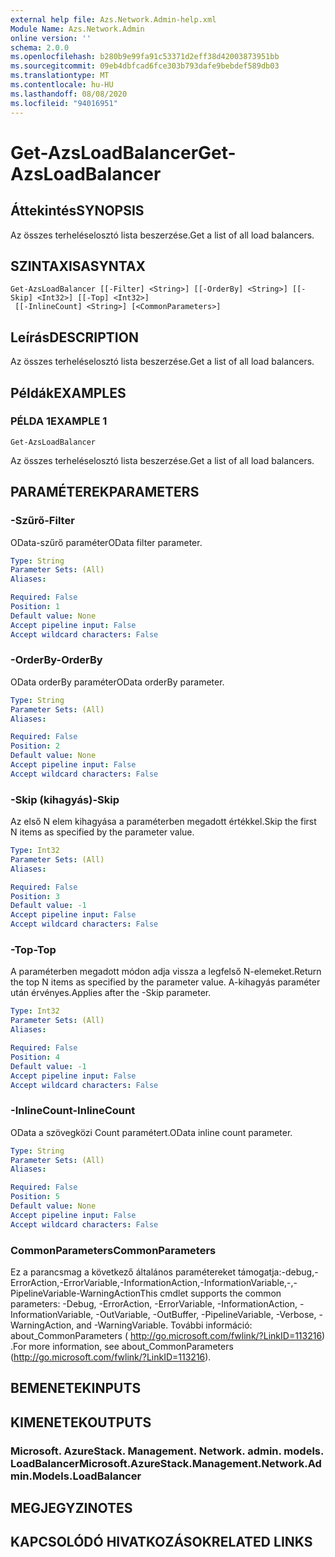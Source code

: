 ```yaml
---
external help file: Azs.Network.Admin-help.xml
Module Name: Azs.Network.Admin
online version: ''
schema: 2.0.0
ms.openlocfilehash: b280b9e99fa91c53371d2eff38d42003873951bb
ms.sourcegitcommit: 09eb4dbfcad6fce303b793dafe9bebdef589db03
ms.translationtype: MT
ms.contentlocale: hu-HU
ms.lasthandoff: 08/08/2020
ms.locfileid: "94016951"
---
```

# <span data-ttu-id="e279e-101">Get-AzsLoadBalancer</span><span class="sxs-lookup"><span data-stu-id="e279e-101">Get-AzsLoadBalancer</span></span>

## <span data-ttu-id="e279e-102">Áttekintés</span><span class="sxs-lookup"><span data-stu-id="e279e-102">SYNOPSIS</span></span>
<span data-ttu-id="e279e-103">Az összes terheléselosztó lista beszerzése.</span><span class="sxs-lookup"><span data-stu-id="e279e-103">Get a list of all load balancers.</span></span>

## <span data-ttu-id="e279e-104">SZINTAXISA</span><span class="sxs-lookup"><span data-stu-id="e279e-104">SYNTAX</span></span>

```
Get-AzsLoadBalancer [[-Filter] <String>] [[-OrderBy] <String>] [[-Skip] <Int32>] [[-Top] <Int32>]
 [[-InlineCount] <String>] [<CommonParameters>]
```

## <span data-ttu-id="e279e-105">Leírás</span><span class="sxs-lookup"><span data-stu-id="e279e-105">DESCRIPTION</span></span>
<span data-ttu-id="e279e-106">Az összes terheléselosztó lista beszerzése.</span><span class="sxs-lookup"><span data-stu-id="e279e-106">Get a list of all load balancers.</span></span>

## <span data-ttu-id="e279e-107">Példák</span><span class="sxs-lookup"><span data-stu-id="e279e-107">EXAMPLES</span></span>

### <span data-ttu-id="e279e-108">PÉLDA 1</span><span class="sxs-lookup"><span data-stu-id="e279e-108">EXAMPLE 1</span></span>
```
Get-AzsLoadBalancer
```

<span data-ttu-id="e279e-109">Az összes terheléselosztó lista beszerzése.</span><span class="sxs-lookup"><span data-stu-id="e279e-109">Get a list of all load balancers.</span></span>

## <span data-ttu-id="e279e-110">PARAMÉTEREK</span><span class="sxs-lookup"><span data-stu-id="e279e-110">PARAMETERS</span></span>

### <span data-ttu-id="e279e-111">-Szűrő</span><span class="sxs-lookup"><span data-stu-id="e279e-111">-Filter</span></span>
<span data-ttu-id="e279e-112">OData-szűrő paraméter</span><span class="sxs-lookup"><span data-stu-id="e279e-112">OData filter parameter.</span></span>

```yaml
Type: String
Parameter Sets: (All)
Aliases:

Required: False
Position: 1
Default value: None
Accept pipeline input: False
Accept wildcard characters: False
```

### <span data-ttu-id="e279e-113">-OrderBy</span><span class="sxs-lookup"><span data-stu-id="e279e-113">-OrderBy</span></span>
<span data-ttu-id="e279e-114">OData orderBy paraméter</span><span class="sxs-lookup"><span data-stu-id="e279e-114">OData orderBy parameter.</span></span>

```yaml
Type: String
Parameter Sets: (All)
Aliases:

Required: False
Position: 2
Default value: None
Accept pipeline input: False
Accept wildcard characters: False
```

### <span data-ttu-id="e279e-115">-Skip (kihagyás)</span><span class="sxs-lookup"><span data-stu-id="e279e-115">-Skip</span></span>
<span data-ttu-id="e279e-116">Az első N elem kihagyása a paraméterben megadott értékkel.</span><span class="sxs-lookup"><span data-stu-id="e279e-116">Skip the first N items as specified by the parameter value.</span></span>

```yaml
Type: Int32
Parameter Sets: (All)
Aliases:

Required: False
Position: 3
Default value: -1
Accept pipeline input: False
Accept wildcard characters: False
```

### <span data-ttu-id="e279e-117">-Top</span><span class="sxs-lookup"><span data-stu-id="e279e-117">-Top</span></span>
<span data-ttu-id="e279e-118">A paraméterben megadott módon adja vissza a legfelső N-elemeket.</span><span class="sxs-lookup"><span data-stu-id="e279e-118">Return the top N items as specified by the parameter value.</span></span>
<span data-ttu-id="e279e-119">A-kihagyás paraméter után érvényes.</span><span class="sxs-lookup"><span data-stu-id="e279e-119">Applies after the -Skip parameter.</span></span>

```yaml
Type: Int32
Parameter Sets: (All)
Aliases:

Required: False
Position: 4
Default value: -1
Accept pipeline input: False
Accept wildcard characters: False
```

### <span data-ttu-id="e279e-120">-InlineCount</span><span class="sxs-lookup"><span data-stu-id="e279e-120">-InlineCount</span></span>
<span data-ttu-id="e279e-121">OData a szövegközi Count paramétert.</span><span class="sxs-lookup"><span data-stu-id="e279e-121">OData inline count parameter.</span></span>

```yaml
Type: String
Parameter Sets: (All)
Aliases:

Required: False
Position: 5
Default value: None
Accept pipeline input: False
Accept wildcard characters: False
```

### <span data-ttu-id="e279e-122">CommonParameters</span><span class="sxs-lookup"><span data-stu-id="e279e-122">CommonParameters</span></span>
<span data-ttu-id="e279e-123">Ez a parancsmag a következő általános paramétereket támogatja:-debug,-ErrorAction,-ErrorVariable,-InformationAction,-InformationVariable,-,-PipelineVariable-WarningAction</span><span class="sxs-lookup"><span data-stu-id="e279e-123">This cmdlet supports the common parameters: -Debug, -ErrorAction, -ErrorVariable, -InformationAction, -InformationVariable, -OutVariable, -OutBuffer, -PipelineVariable, -Verbose, -WarningAction, and -WarningVariable.</span></span> <span data-ttu-id="e279e-124">További információ: about_CommonParameters ( http://go.microsoft.com/fwlink/?LinkID=113216) .</span><span class="sxs-lookup"><span data-stu-id="e279e-124">For more information, see about_CommonParameters (http://go.microsoft.com/fwlink/?LinkID=113216).</span></span>

## <span data-ttu-id="e279e-125">BEMENETEK</span><span class="sxs-lookup"><span data-stu-id="e279e-125">INPUTS</span></span>

## <span data-ttu-id="e279e-126">KIMENETEK</span><span class="sxs-lookup"><span data-stu-id="e279e-126">OUTPUTS</span></span>

### <span data-ttu-id="e279e-127">Microsoft. AzureStack. Management. Network. admin. models. LoadBalancer</span><span class="sxs-lookup"><span data-stu-id="e279e-127">Microsoft.AzureStack.Management.Network.Admin.Models.LoadBalancer</span></span>

## <span data-ttu-id="e279e-128">MEGJEGYZI</span><span class="sxs-lookup"><span data-stu-id="e279e-128">NOTES</span></span>

## <span data-ttu-id="e279e-129">KAPCSOLÓDÓ HIVATKOZÁSOK</span><span class="sxs-lookup"><span data-stu-id="e279e-129">RELATED LINKS</span></span>
